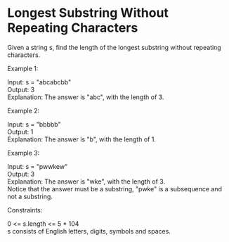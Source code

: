 # Longest Substring Without Repeating Characters

Given a string s, find the length of the longest 
substring without repeating characters.

 

Example 1:

Input: s = "abcabcbb"\
Output: 3\
Explanation: The answer is "abc", with the length of 3.

Example 2:

Input: s = "bbbbb"\
Output: 1\
Explanation: The answer is "b", with the length of 1.

Example 3:

Input: s = "pwwkew"\
Output: 3\
Explanation: The answer is "wke", with the length of 3.\
Notice that the answer must be a substring, "pwke" is a subsequence and not a substring.
 

Constraints:

0 <= s.length <= 5 * 104\
s consists of English letters, digits, symbols and spaces.